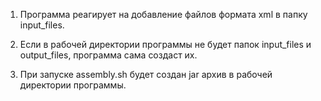 ﻿1. Программа реагирует на добавление файлов формата xml в папку input_files.

2. Если в рабочей директории программы не будет папок input_files и output_files, программа сама создаст их.

3. При запуске assembly.sh будет создан jar архив в рабочей директории программы.
